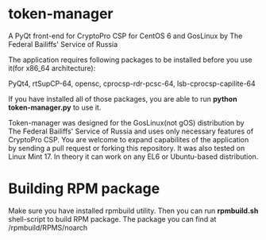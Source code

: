 token-manager
===============

A PyQt front-end for CryptoPro CSP for CentOS 6 and GosLinux by The Federal Bailiffs' Service of Russia

The application requires following packages to be installed before you use it(for x86_64 architecture):

PyQt4, rtSupCP-64, opensc, cprocsp-rdr-pcsc-64, lsb-cprocsp-capilite-64

If you have installed all of those packages, you are able to run <b>python token-manager.py</b> to use it.

Token-manager was designed for the GosLinux(not gOS) distribution by The Federal Bailiffs' Service of Russia and uses only necessary features of CryptoPro CSP. You are welcome to expand capabilites of the application by sending a pull request or forking this repository. It was also tested on Linux Mint 17. In theory it can work on any EL6 or Ubuntu-based distribution.

Building RPM package
===============
Make sure you have installed rpmbuild utility. Then you can run <b>rpmbuild.sh</b> shell-script to build RPM package. The package you can find at <your home directory>/rpmbuild/RPMS/noarch
